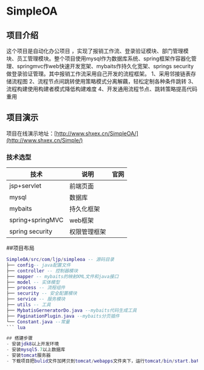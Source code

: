# SimpleOA
<p>
  <a href="https://github.com/ljp-cyber/SimpleOA"></a>
<p>

## 项目介绍
这个项目是自动化办公项目
，实现了报销工作流、登录验证模块、部门管理模块、员工管理模块。整个项目使用mysql作为数据库系统、spring框架作容器化管理、springmvc作web快速开发宽架、mybaits作持久化宽架、springs security做登录验证管理。其中报销工作流采用自己开发的流程框架。
1、采用邻接链表存储流程图
2、流程节点间跳转使用策略模式分离解藕，轻松定制各种条件跳转
3、流程构建使用构建者模式降低构建难度
4、开发通用流程节点、跳转策略提高代码重用

## 项目演示
项目在线演示地址：[http://www.shxex.cn/SimpleOA/](http://www.shxex.cn/Simple/)

### 技术选型
技术 | 说明 | 官网
----|----|----
jsp+servlet | 前端页面 | 
mysql| 数据库 |
mybaits| 持久化框架 |
spring+springMVC | web框架 |
spring security | 权限管理框架 |

##项目布局
``` lua
SimpleOA/src/com/ljp/simpleoa -- 源码目录
├── config-- java配置文件
├── controller -- 控制器模块
├── mapper -- mybaits的映射XML文件和java接口
├── model -- 实体模型
├── process -- 流程组件
├── security -- 安全配置模块
├── service -- 服务模块
├── utils -- 工具
├── MybatisGerneratorDo.java --mybaits代码生成工具
├── PaginationPlugin.java --mybaits分页插件
└── Constant.java --常量
``` lua

## 搭建步骤
- 安装jdk8以上开发环境
- 安装mysql5.7以上数据库
- 安装tomcat服务器
- 下载项目把bulid文件加拷贝到tomcat/webapps文件夹下，运行tomcat/bin/start.bat







